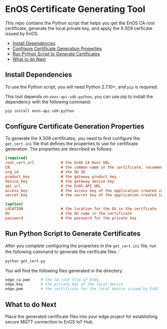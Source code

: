 # EnOS Certificate Generating Tool
This repo contains the Python script that helps you get the EnOS CA root certificate, generate the local private key, and apply the X.509 cerficate issued by EnOS.

* [Install Dependencies](#python)
* [Configure Certificate Generation Properties](#configuration)
* [Run Python Script to Generate Certificates](#run)
* [What to do Next](#next)

<a name="python"></a>
## Install Dependencies
To use the Python script, you will need Python 2.7.10+, and `pip` is required.

This tool depends on `enos-api-sdk-python`, you can use pip to install the dependency with the following command:

```bash
pip install enos-api-sdk-python
```

<a name="configuration"></a>
## Configure Certificate Generation Properties

To generate the X.509 certificates, you need to first configure the `get_cert.ini` file that defines the properties to use for certificate generation. The properties are described as follows:

```ini
[required]
root_cert_url            # the EnOS CA Root URL
CN                       # the common name in the certificate, recommend to fill with the asset_id of the gateway device
org_id                   # the OU ID
product_key              # the gateway product key
device_key               # the gateway device key
api_url                  # the EnOS API URL
access_key               # the access key of the application created in EnOS
secret_key               # the secret key of the application created in EnOS

[option]
LOCATION                 # the location for the OU in the certficate
OU                       # the OU name in the certificate
password                 # the password for the private key
```

<a name="run"></a>
## Run Python Script to Generate Certificates
After you complete configuring the properties in the `get_cert.ini` file, run the following command to generate the certficate files：
```bash
python get_cert.py
```

You will find the following files generated in the directory:
```bash
edge_ca.pem     # the CA root file of EnOS
edge.key        # the private key of the local device
edge.pem        # the certificate for the local device issued by EnOS
```
<a name="next"></a>
## What to do Next

Place the generated certificate files into your edge project for establishing secure MQTT connection to EnOS IoT Hub.
